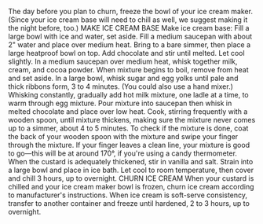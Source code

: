 The day before you plan to churn, freeze the bowl of your ice cream maker. (Since your ice cream base will need to chill as well, we suggest making it the night before, too.)
MAKE ICE CREAM BASE
Make ice cream base: Fill a large bowl with ice and water, set aside. Fill a medium saucepan with about 2" water and place over medium heat. Bring to a bare simmer, then place a large heatproof bowl on top. Add chocolate and stir until melted. Let cool slightly. 
In a medium saucepan over medium heat, whisk together milk, cream, and cocoa powder. When mixture begins to boil, remove from heat and set aside. In a large bowl, whisk sugar and egg yolks until pale and thick ribbons form, 3 to 4 minutes. (You could also use a hand mixer.) Whisking constantly, gradually add hot milk mixture, one ladle at a time, to warm through egg mixture.
Pour mixture into saucepan then whisk in melted chocolate and place over low heat. Cook, stirring frequently with a wooden spoon, until mixture thickens, making sure the mixture never comes up to a simmer, about 4 to 5 minutes. To check if the mixture is done, coat the back of your wooden spoon with the mixture and swipe your finger through the mixture. If your finger leaves a clean line, your mixture is good to go—this will be at around 170°, if you're using a candy thermometer.
When the custard is adequately thickened, stir in vanilla and salt. Strain into a large bowl and place in ice bath. Let cool to room temperature, then cover and chill 3 hours, up to overnight. 
CHURN ICE CREAM
When your custard is chilled and your ice cream maker bowl is frozen, churn ice cream according to manufacturer's instructions. 
When ice cream is soft-serve consistency, transfer to another container and freeze until hardened, 2 to 3 hours, up to overnight.